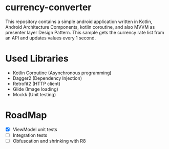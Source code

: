 # currency-converter
This repository contains a simple android application written in Kotlin, Android Architecture Components, kotlin coroutine, and also MVVM as presenter layer Design Pattern.
This sample gets the currency rate list from an API and updates values every 1 second.


# Used Libraries
 * Kotlin Coroutine (Asynchronous programming)
 * Dagger2 (Dependency Injection)
 * Retrofit2 (HTTP client)
 * Glide (Image loading)
 * Mockk (Unit testing)


# RoadMap
- [x] ViewModel unit tests
- [ ] Integration tests
- [ ] Obfuscation and shrinking with R8
